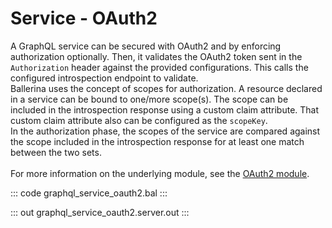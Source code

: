 # Service - OAuth2

A GraphQL service can be secured with OAuth2 and by enforcing
authorization optionally. Then, it validates the OAuth2 token sent in the
`Authorization` header against the provided configurations. This calls the
configured introspection endpoint to validate.<br/>
Ballerina uses the concept of scopes for authorization. A resource declared
in a service can be bound to one/more scope(s). The scope can be included
in the introspection response using a custom claim attribute. That custom
claim attribute also can be configured as the `scopeKey`.<br/>
In the authorization phase, the scopes of the service are compared
against the scope included in the introspection response for at least one
match between the two sets.<br/><br/>
For more information on the underlying module,
see the [OAuth2 module](https://docs.central.ballerina.io/ballerina/oauth2/latest/).

::: code graphql_service_oauth2.bal :::

::: out graphql_service_oauth2.server.out :::